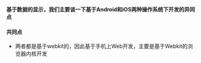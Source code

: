 **基于数据的显示，我们主要谈一下基于Android和iOS两种操作系统下开发的异同点**







#### 共同点

* 两者都是基于webkit的，因此基于手机上Web开发，主要是基于Webkit的浏览器内核开发



